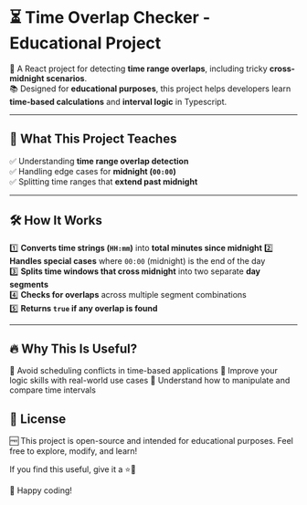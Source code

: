# ⏳ Time Overlap Checker - Educational Project  

🚀 A React project for detecting **time range overlaps**, including tricky **cross-midnight scenarios**.  
📚 Designed for **educational purposes**, this project helps developers learn **time-based calculations** and **interval logic** in Typescript.  

---

## 📌 What This Project Teaches  

✅ Understanding **time range overlap detection**  
✅ Handling edge cases for **midnight (`00:00`)**  
✅ Splitting time ranges that **extend past midnight**  

---

## 🛠 How It Works  

1️⃣ **Converts time strings (`HH:mm`)** into **total minutes since midnight**
2️⃣ **Handles special cases** where `00:00` (midnight) is the end of the day  
3️⃣ **Splits time windows that cross midnight** into two separate **day segments**  
4️⃣ **Checks for overlaps** across multiple segment combinations  
5️⃣ **Returns `true` if any overlap is found**  

---

## 🔥 Why This Is Useful?
🎯 Avoid scheduling conflicts in time-based applications
🎯 Improve your logic skills with real-world use cases
🎯 Understand how to manipulate and compare time intervals

## 📜 License
🆓 This project is open-source and intended for educational purposes.
Feel free to explore, modify, and learn!

If you find this useful, give it a ⭐️🚀

🌟 Happy coding! 
